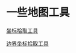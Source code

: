 # 一些地图工具

[坐标拾取工具](http://huiyan-fe.github.io/tools/coord/)

[边界坐标拾取工具](http://huiyan-fe.github.io/tools/boundary/)
